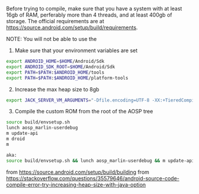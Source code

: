 Before trying to compile, make sure that you have a system with at least 16gb of RAM, perferably more than 4 threads, and at least 400gb of storage. The official requirements are at https://source.android.com/setup/build/requirements.

NOTE: You will not be able to use the 

1. Make sure that your environment variables are set
```bash
export ANDROID_HOME=$HOME/Android/Sdk
export ANDROID_SDK_ROOT=$HOME/Android/Sdk
export PATH=$PATH:$ANDROID_HOME/tools
export PATH=$PATH:$ANDROID_HOME/platform-tools
```

2. Increase the max heap size to 8gb
```bash
export JACK_SERVER_VM_ARGUMENTS="-Dfile.encoding=UTF-8 -XX:+TieredCompilation -Xmx8g"
```

3. Compile the custom ROM from the root of the AOSP tree
```bash
source build/envsetup.sh
lunch aosp_marlin-userdebug
m update-api
m droid
m

aka:
source build/envsetup.sh && lunch aosp_marlin-userdebug && m update-api && m droid && m
```
  
from https://source.android.com/setup/build/building
from https://stackoverflow.com/questions/35579646/android-source-code-compile-error-try-increasing-heap-size-with-java-option
